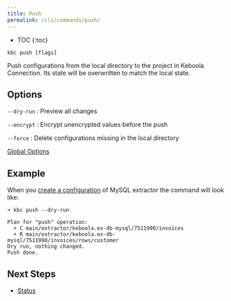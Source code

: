 ```yaml
---
title: Push
permalink: /cli/commands/push/
---
```


* TOC
{:toc}

```
kbc push [flags]
```

Push configurations from the local directory to the project in Keboola Connection. Its state will be overwritten 
to match the local state.

## Options

`--dry-run`
: Preview all changes

`--encrypt`
: Encrypt unencrypted values before the push

`--force`
: Delete configurations missing in the local directory

[Global Options](/cli/commands/#global-options)

## Example

When you [create a configuration](/cli/commands/create-config/) of MySQL extractor the command will look like:

```
➜ kbc push --dry-run

Plan for "push" operation:
  + C main/extractor/keboola.ex-db-mysql/7511990/invoices
  + R main/extractor/keboola.ex-db-mysql/7511990/invoices/rows/customer
Dry run, nothing changed.
Push done.
```

## Next Steps

- [Status](/cli/commands/status/)
